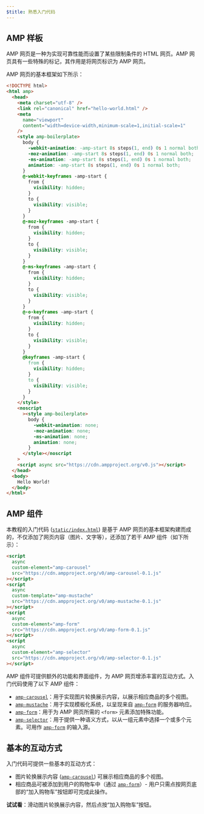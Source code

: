 ```yaml
---
$title: 熟悉入门代码
---
```


## AMP 样板

AMP 网页是一种为实现可靠性能而设置了某些限制条件的 HTML 网页。AMP 网页具有一些特殊的标记，其作用是将网页标识为 AMP 网页。

AMP 网页的基本框架如下所示：

```html
<!DOCTYPE html>
<html amp>
  <head>
    <meta charset="utf-8" />
    <link rel="canonical" href="hello-world.html" />
    <meta
      name="viewport"
      content="width=device-width,minimum-scale=1,initial-scale=1"
    />
    <style amp-boilerplate>
      body {
        -webkit-animation: -amp-start 8s steps(1, end) 0s 1 normal both;
        -moz-animation: -amp-start 8s steps(1, end) 0s 1 normal both;
        -ms-animation: -amp-start 8s steps(1, end) 0s 1 normal both;
        animation: -amp-start 8s steps(1, end) 0s 1 normal both;
      }
      @-webkit-keyframes -amp-start {
        from {
          visibility: hidden;
        }
        to {
          visibility: visible;
        }
      }
      @-moz-keyframes -amp-start {
        from {
          visibility: hidden;
        }
        to {
          visibility: visible;
        }
      }
      @-ms-keyframes -amp-start {
        from {
          visibility: hidden;
        }
        to {
          visibility: visible;
        }
      }
      @-o-keyframes -amp-start {
        from {
          visibility: hidden;
        }
        to {
          visibility: visible;
        }
      }
      @keyframes -amp-start {
        from {
          visibility: hidden;
        }
        to {
          visibility: visible;
        }
      }
    </style>
    <noscript
      ><style amp-boilerplate>
        body {
          -webkit-animation: none;
          -moz-animation: none;
          -ms-animation: none;
          animation: none;
        }
      </style></noscript
    >
    <script async src="https://cdn.ampproject.org/v0.js"></script>
  </head>
  <body>
    Hello World!
  </body>
</html>
```

## AMP 组件

本教程的入门代码 ([`static/index.html`](https://github.com/googlecodelabs/advanced-interactivity-in-amp/blob/master/static/index.html)) 是基于 AMP 网页的基本框架构建而成的，不仅添加了网页内容（图片、文字等），还添加了若干 AMP 组件（如下所示）：

```html
<script
  async
  custom-element="amp-carousel"
  src="https://cdn.ampproject.org/v0/amp-carousel-0.1.js"
></script>
<script
  async
  custom-template="amp-mustache"
  src="https://cdn.ampproject.org/v0/amp-mustache-0.1.js"
></script>
<script
  async
  custom-element="amp-form"
  src="https://cdn.ampproject.org/v0/amp-form-0.1.js"
></script>
<script
  async
  custom-element="amp-selector"
  src="https://cdn.ampproject.org/v0/amp-selector-0.1.js"
></script>
```

AMP 组件可提供额外的功能和界面组件，为 AMP 网页增添丰富的互动方式。入门代码使用了以下 AMP 组件：

- [`amp-carousel`](../../../../documentation/components/reference/amp-carousel.md)：用于实现图片轮换展示内容，以展示相应商品的多个视图。
- [`amp-mustache`](../../../../documentation/components/reference/amp-mustache.md)：用于实现模板化系统，以呈现来自 [`amp-form`](../../../../documentation/components/reference/amp-form.md) 的服务器响应。
- [`amp-form`](../../../../documentation/components/reference/amp-form.md)：用于为 AMP 网页所需的 `<form>` 元素添加特殊功能。
- [`amp-selector`](../../../../documentation/components/reference/amp-selector.md)：用于提供一种语义方式，以从一组元素中选择一个或多个元素。可用作 [`amp-form`](../../../../documentation/components/reference/amp-form.md) 的输入源。

## 基本的互动方式

入门代码可提供一些基本的互动方式：

- 图片轮换展示内容 ([`amp-carousel`](../../../../documentation/components/reference/amp-carousel.md)) 可展示相应商品的多个视图。
- 相应商品可被添加到用户的购物车中（通过 [`amp-form`](../../../../documentation/components/reference/amp-form.md)）- 用户只需点按网页底部的“加入购物车”按钮即可完成此操作。

**试试看**：滑动图片轮换展示内容，然后点按“加入购物车”按钮。
